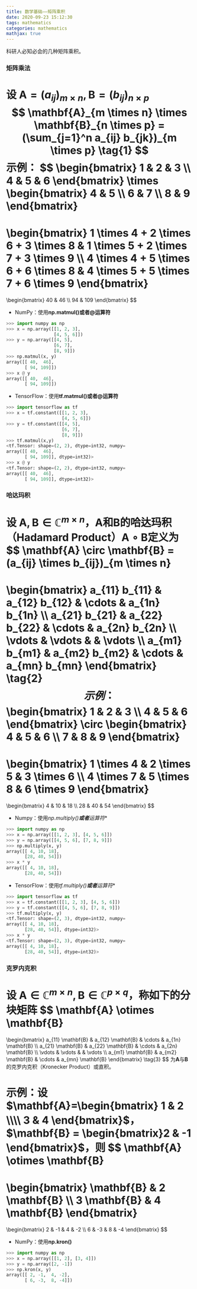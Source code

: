 ```yaml
---
title: 数学基础——矩阵乘积
date: 2020-09-23 15:12:30
tags: mathematics
categories: mathematics
mathjax: true
---
```


科研人必知必会的几种矩阵乘积。

<!--more-->

### 矩阵乘法

设 $\mathbf{A} = (a_{ij})_{m \times n},  \mathbf{B} = (b_{ij})_{n \times p}$
$$
\mathbf{A}_{m \times n} \times \mathbf{B}_{n \times p} = (\sum_{j=1}^n a_{ij} b_{jk})_{m \times p} \tag{1}
$$
示例：
$$
\begin{bmatrix}
1 & 2 & 3 \\\\
4 & 5 & 6
\end{bmatrix}
\times
\begin{bmatrix}
4 & 5 \\\\
6 & 7 \\\\
8 & 9
\end{bmatrix}
= 
\begin{bmatrix}
1 \times 4 + 2 \times 6 + 3 \times 8 & 1 \times 5 + 2 \times 7 + 3 \times 9 \\\\
4 \times 4 + 5 \times 6 + 6 \times 8 & 4 \times 5 + 5 \times 7 + 6 \times 9
\end{bmatrix}
=
\begin{bmatrix}
40 & 46 \\\\
94 & 109
\end{bmatrix}
$$

* NumPy：使用**np.matmul()**或者**@运算符**

```python
>>> import numpy as np
>>> x = np.array([[1, 2, 3], 
                  [4, 5, 6]])
>>> y = np.array([[4, 5], 
                  [6, 7], 
                  [8, 9]])
>>> np.matmul(x, y)
array([[ 40,  46],
       [ 94, 109]])
>>> x @ y
array([[ 40,  46],
       [ 94, 109]])
```

* TensorFlow：使用**tf.matmul()**或者**@运算符**

```python
>>> import tensorflow as tf
>>> x = tf.constant([[1, 2, 3],
                     [4, 5, 6]])
>>> y = tf.constant([[4, 5], 
                     [6, 7], 
                     [8, 9]])
>>> tf.matmul(x,y)
<tf.Tensor: shape=(2, 2), dtype=int32, numpy=
array([[ 40,  46],
       [ 94, 109]], dtype=int32)>
>>> x @ y
<tf.Tensor: shape=(2, 2), dtype=int32, numpy=
array([[ 40,  46],
       [ 94, 109]], dtype=int32)>
```

### 哈达玛积

设 $\mathbf{A} ,\mathbf{B} \in \mathbb{C}^{m \times n}$，$\mathbf{A}$和$\mathbf{B}$的哈达玛积（Hadamard Product）$\mathbf{A} \circ \mathbf{B}$定义为
$$
\mathbf{A} \circ \mathbf{B}
=(a_{ij} \times b_{ij})_{m \times n}
=
\begin{bmatrix}
a_{11} b_{11} & a_{12} b_{12} & \cdots & a_{1n} b_{1n} \\\\
a_{21} b_{21} & a_{22} b_{22} & \cdots & a_{2n} b_{2n} \\\\
\vdots & \vdots & & \vdots \\\\
a_{m1} b_{m1} & a_{m2} b_{m2} & \cdots & a_{mn} b_{mn}
\end{bmatrix} \tag{2}
$$
示例：
$$
\begin{bmatrix}
1 & 2 & 3 \\\\
4 & 5 & 6
\end{bmatrix}
\circ
\begin{bmatrix}
4 & 5 & 6 \\\\
7 & 8 & 9
\end{bmatrix}
=
\begin{bmatrix}
1 \times 4 & 2 \times 5 & 3 \times 6 \\\\
4 \times 7 & 5 \times 8 & 6 \times 9
\end{bmatrix}
=
\begin{bmatrix}
4 & 10 & 18 \\\\
28 & 40 & 54
\end{bmatrix}
$$

* Numpy：使用**np.multiply()**或者***运算符**

```python
>>> import numpy as np
>>> x = np.array([[1, 2, 3], [4, 5, 6]])
>>> y = np.array([[4, 5, 6], [7, 8, 9]])
>>> np.multiply(x, y)
array([[ 4, 10, 18],
       [28, 40, 54]])
>>> x * y
array([[ 4, 10, 18],
       [28, 40, 54]])
```

* TensorFlow：使用**tf.multiply()**或者***运算符**

```python
>>> import tensorflow as tf
>>> x = tf.constant([[1, 2, 3], [4, 5, 6]])
>>> y = tf.constant([[4, 5, 6], [7, 8, 9]])
>>> tf.multiply(x, y)
<tf.Tensor: shape=(2, 3), dtype=int32, numpy=
array([[ 4, 10, 18],
       [28, 40, 54]], dtype=int32)>
>>> x * y
<tf.Tensor: shape=(2, 3), dtype=int32, numpy=
array([[ 4, 10, 18],
       [28, 40, 54]], dtype=int32)>
```

### 克罗内克积

设 $\mathbf{A} \in \mathbb{C}^{m \times n},\mathbf{B} \in \mathbb{C}^{p \times q}$，称如下的分块矩阵
$$
\mathbf{A} \otimes \mathbf{B} 
= 
\begin{bmatrix}
a_{11} \mathbf{B} & a_{12} \mathbf{B} & \cdots & a_{1n} \mathbf{B} \\\\
a_{21} \mathbf{B} & a_{22} \mathbf{B} & \cdots & a_{2n} \mathbf{B} \\\\
\vdots & \vdots & & \vdots \\\\
a_{m1} \mathbf{B} & a_{m2} \mathbf{B} & \cdots & a_{mn} \mathbf{B}
\end{bmatrix} \tag{3}
$$
为$\mathbf{A}$与$\mathbf{B}$的克罗内克积（Kronecker Product）或直积。

示例：设$\mathbf{A}=\begin{bmatrix} 1 & 2 \\\\ 3 & 4 \end{bmatrix}$，$\mathbf{B} = \begin{bmatrix}2 & -1 \end{bmatrix}$，则
$$
\mathbf{A}
\otimes
\mathbf{B}
=
\begin{bmatrix}
\mathbf{B} & 2 \mathbf{B} \\\\
3 \mathbf{B} & 4 \mathbf{B}
\end{bmatrix}
=
\begin{bmatrix}
2 & -1 & 4 & -2 \\\\
6 & -3 & 8 & -4
\end{bmatrix}
$$

* NumPy：使用**np.kron()**

```python
>>> import numpy as np
>>> x = np.array([[1, 2], [3, 4]])
>>> y = np.array([2, -1])
>>> np.kron(x, y)
array([[ 2, -1,  4, -2],
       [ 6, -3,  8, -4]])
```

